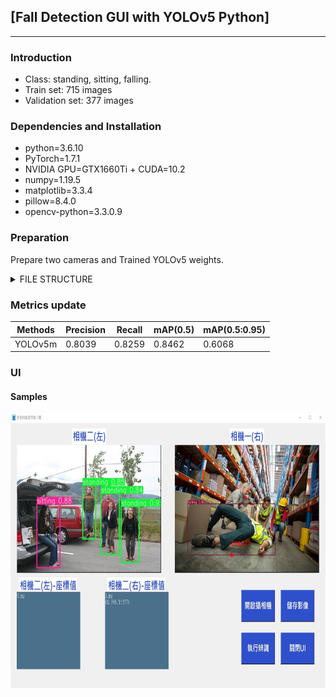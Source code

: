 ##  [Fall Detection GUI with YOLOv5 Python]
---

### Introduction
* Class: standing, sitting, falling.
* Train set: 715 images
* Validation set: 377 images

### Dependencies and Installation
* python=3.6.10
* PyTorch=1.7.1
* NVIDIA GPU=GTX1660Ti + CUDA=10.2
* numpy=1.19.5
* matplotlib=3.3.4
* pillow=8.4.0
* opencv-python=3.3.0.9

### Preparation
Prepare two cameras and Trained YOLOv5 weights.
<details>
<summary> FILE STRUCTURE </summary>
    
    Fall Detection UI with YOLOv5 (Python)
    |-- README.md
    |-- api
        |-- camera.py
    |-- Detection results
        |-- 0.jpg
        |-- 1.jpg
    |-- Photographed images
        |-- 0.jpg
        |-- 1.jpg
    |-- YOLOv5
        |-- models
        |-- runs
            |-- train
                |-- 7_496124
                    |-- weights
                        |-- best.pt
                        |-- last.pt
        |-- utils
        |-- detect.py
        
    |-- front.ico
    |-- UI.py
    
</details>


### Metrics update
|Methods|Precision|Recall|mAP(0.5)|mAP(0.5:0.95)
|-|-|-|-|-|
|YOLOv5m|0.8039|0.8259|0.8462|0.6068|


### UI
#### Samples

<p align='center'>
<img src="github_fig/UI.jpg" height="440px" width='680px'> 
</div>


